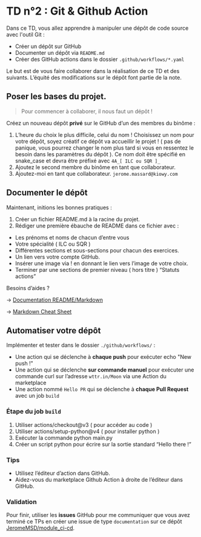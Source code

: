# TD n°2 : Git & Github Action

Dans ce TD, vous allez apprendre à manipuler une dépôt de code source avec l'outil Git :

* Créer un dépôt sur GitHub
* Documenter un dépôt via `README.md`
* Créer des GitHub actions dans le dossier `.github/workflows/*.yaml`

Le but est de vous faire collaborer dans la réalisation de ce TD et des suivants. L’équité des modifications sur le dépôt font partie de la note.

## Poser les bases du projet.

> Pour commencer à collaborer, il nous faut un dépôt !

Créez un nouveau dépôt **privé** sur le GitHub d’un des membres du binôme :

1. L’heure du choix le plus difficile, celui du nom ! Choisissez un nom pour votre dépôt, soyez créatif ce dépôt va accueillir le projet !
( pas de panique, vous pourrez changer le nom plus tard si vous en ressentez le besoin dans les paramètres du dépôt ). Ce nom doit être spécifié en snake_case et devra être préfixé avec `4A_[ ILC ou SQR ]_`
2. Ajoutez le second membre du binôme en tant que collaborateur.
3. Ajoutez-moi en tant que collaborateur. `jerome.massard@kiowy.com`


## Documenter le dépôt

Maintenant, initions les bonnes pratiques :

1. Créer un fichier README.md à la racine du projet.
2. Rédiger une première ébauche de README dans ce fichier avec :

* Les prénoms et noms de chacun d’entre vous
* Votre spécialité ( ILC ou SQR )
* Différentes sections et sous-sections pour chacun des exercices.
* Un lien vers votre compte GitHub.
* Insérer une image via ! en donnant le lien vers l’image de votre choix.
* Terminer par une sections de premier niveau ( hors titre ) “Statuts actions” 

Besoins d’aides ? 

→ [Documentation README/Markdown](https://www.makeareadme.com/)

→ [Markdown Cheat Sheet](https://www.markdownguide.org/cheat-sheet/)

## Automatiser votre dépôt

Implémenter et tester dans le dossier `./github/workflows/` :

* Une action qui se déclenche à **chaque push** pour exécuter echo "New push !"
* Une action qui se déclenche **sur commande manuel** pour exécuter une commande curl sur l’adresse `wttr.in/Moon` via une Action du marketplace
* Une action nommé `Hello PR` qui se déclenche à **chaque Pull Request** avec un job `build`

### Étape du job `build`
1. Utiliser actions/checkout@v3 ( pour accéder au code )
2. Utiliser actions/setup-python@v4 ( pour installer python )
3. Exécuter la commande python main.py
4. Créer un script python pour écrire sur la sortie standard “Hello there !”

### Tips
- Utilisez l’éditeur d’action dans GitHub.
- Aidez-vous du marketplace Github Action à droite de l’éditeur dans GitHub.

### Validation

Pour finir, utiliser les **issues** GitHub pour me communiquer que vous avez terminé ce TPs en créer une issue de type `documentation` sur ce dépôt [JeromeMSD/module_ci-cd](https://github.com/JeromeMSD/module_ci-cd).
